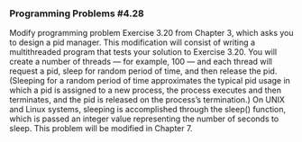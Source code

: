 ### Programming Problems #4.28
Modify programming problem Exercise 3.20 from Chapter 3, which asks you to design a pid manager. 
This modification will consist of writing a multithreaded program that tests your solution to Exercise 3.20. 
You will create a number of threads — for example, 100 — and each thread will request a pid, sleep for random period of time, and then release the pid. 
(Sleeping for a random period of time approximates the typical pid usage in which a pid is assigned to a new process, the process executes and then terminates, and the pid is released on the process’s termination.) 
On UNIX and Linux systems, sleeping is accomplished through the $\text{sleep()}$ function, which is passed an integer value representing the number of seconds to sleep. 
This problem will be modified in Chapter 7.

